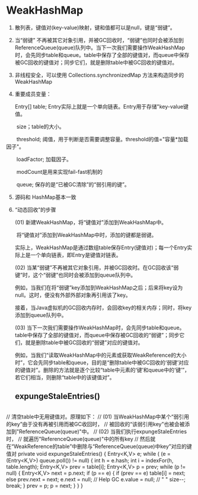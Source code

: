 # WeakHashMap

1. 散列表，键值对(key-value)映射，键和值都可以是null，键是“弱键”。

2. 当“弱键” 不再被其它对象引用，并被GC回收时，“弱键”也同时会被添加到ReferenceQueue(queue)队列中。当下一次我们需要操作WeakHashMap时，会先同步table和queue。table中保存了全部的键值对，而queue中保存被GC回收的键值对；同步它们，就是删除table中被GC回收的键值对。

3. 非线程安全，可以使用 Collections.synchronizedMap 方法来构造同步的 WeakHashMap

4. 重要成员变量：

   Entry[] table; Entry实际上就是一个单向链表。Entry用于存储"key-value键值。 

　　size；table的大小。 

　　threshold; 阈值，用于判断是否需要调整容量。threshold的值="容量*加载因子"。

　　loadFactor; 加载因子。 

　　modCount是用来实现fail-fast机制的

　　queue; 保存的是“已被GC清除”的“弱引用的键”。

5. 源码和 HashMap基本一致

6. “动态回收”的步骤

   (01) 新建WeakHashMap，将“键值对”添加到WeakHashMap中。

   ​    将“键值对”添加到WeakHashMap中时，添加的键都是弱键。

   ​    实际上，WeakHashMap是通过数组table保存Entry(键值对)；每一个Entry实际上是一个单向链表，即Entry是键值对链表。

   (02) 当某“弱键”不再被其它对象引用，并被GC回收时。在GC回收该“弱键”时，这个“弱键”也同时会被添加到queue队列中。

   ​    	例如，当我们在将“弱键”key添加到WeakHashMap之后；后来将key设为null。这时，便没有外部外部对象再引用该了key。

   ​    接着，当Java虚拟机的GC回收内存时，会回收key的相关内存；同时，将key添加到queue队列中。

   (03) 当下一次我们需要操作WeakHashMap时，会先同步table和queue。table中保存了全部的键值对，而queue中保存被GC回收的“弱键”；同步它们，就是删除table中被GC回收的“弱键”对应的键值对。

   ​    例如，当我们“读取WeakHashMap中的元素或获取WeakReference的大小时”，它会先同步table和queue，目的是“删除table中被GC回收的‘弱键’对应的键值对”。删除的方法就是逐个比较“table中元素的‘键’和queue中的‘键’”，若它们相当，则删除“table中的该键值对”。

   ## expungeStaleEntries()

   ```java
// 清空table中无用键值对。原理如下： 
   		// (01) 当WeakHashMap中某个“弱引用的key”由于没有再被引用而被GC收回时， 
		//   被回收的“该弱引用key”也被会被添加到"ReferenceQueue(queue)"中。 
   		// (02) 当我们执行expungeStaleEntries时， 
		//   就遍历"ReferenceQueue(queue)"中的所有key 
   		//   然后就在“WeakReference的table”中删除与“ReferenceQueue(queue)中key”对应的键值对 
		private void expungeStaleEntries() { 
   		         Entry<K,V> e; 
				 while ( (e = (Entry<K,V>) 
   						queue.poll()) != null) { 
						int h = e.hash; 
   						int i = indexFor(h, table.length); 
						Entry<K,V> prev = table[i]; 
   						Entry<K,V> p = prev; 
						while (p != null) { 
   						Entry<K,V> next = p.next; 
							if (p == e) { 
   								if (prev == e) 
									table[i] = next; 
   								else 
									prev.next = next; 
   								e.next = null;  // Help GC 
								e.value = null; //  "   " 
   								size--; 
								break; 
   							} 
						prev = p; 
   						p = next; 
				} 
   		} 
	}
   ```

   
